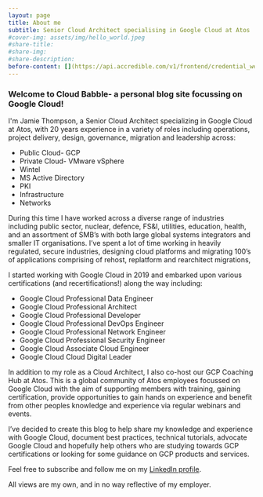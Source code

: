 ```yaml
---
layout: page
title: About me
subtitle: Senior Cloud Architect specialising in Google Cloud at Atos
#cover-img: assets/img/hello_world.jpeg
#share-title: 
#share-img: 
#share-description:
before-content: [](https://api.accredible.com/v1/frontend/credential_website_embed_image/badge/61038839)
---
```

[](https://api.accredible.com/v1/frontend/credential_website_embed_image/badge/61038839)

### Welcome to Cloud Babble- a personal blog site focussing on Google Cloud! 

I'm Jamie Thompson, a Senior Cloud Architect specializing in Google Cloud at Atos, with 20 years experience in a variety of roles including operations, project delivery, design, governance, migration and leadership across:

- Public Cloud- GCP
- Private Cloud- VMware vSphere
- Wintel
- MS Active Directory
- PKI
- Infrastructure
- Networks

During this time I have worked across a diverse range of industries including public sector, nuclear, defence, FS&I, utilities, education, health, and an assortment of SMB’s with both large global systems integrators and smaller IT organisations. I’ve spent a lot of time working in heavily regulated, secure industries, designing cloud platforms and migrating 100’s of applications comprising of rehost, replatform and rearchitect migrations,

I started working with Google Cloud in 2019 and embarked upon various certifications (and recertifications!) along the way including:

- Google Cloud Professional Data Engineer
- Google Cloud Professional Architect
- Google Cloud Professional Developer
- Google Cloud Professional DevOps Engineer
- Google Cloud Professional Network Engineer
- Google Cloud Professional Security Engineer
- Google Cloud Associate Cloud Engineer
- Google Cloud Cloud Digital Leader

In addition to my role as a Cloud Architect, I also co-host our GCP Coaching Hub at Atos. This is a global community of Atos employees focussed on Google Cloud with the aim of supporting members with training, gaining certification, provide opportunities to gain hands on experience and benefit from other peoples knowledge and experience via regular webinars and events.

I’ve decided to create this blog to help share my knowledge and experience with Google Cloud, document best practices, technical tutorials, advocate Google Cloud and hopefully help others who are studying towards GCP certifications or looking for some guidance on GCP products and services.

Feel free to subscribe and follow me on my [LinkedIn profile](https://linkedin.com/in/jamiethompson85).

All views are my own, and in no way reflective of my employer. 
